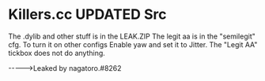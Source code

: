 # Killers.cc UPDATED Src 
The .dylib and other stuff is in the LEAK.ZIP
The legit aa is in the "semilegit" cfg.
To turn it on other configs Enable yaw and set it to Jitter.
The "Legit AA" tickbox does not do anything.



----->Leaked by nagatoro.#8262
